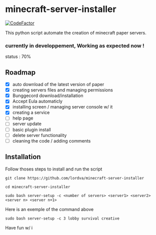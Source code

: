 # minecraft-server-installer

[![CodeFactor](https://www.codefactor.io/repository/github/lordva/minecraft-server-installer/badge)](https://www.codefactor.io/repository/github/lordva/minecraft-server-installer)

This python script automate the creation of minecraft paper servers.

### currently in developpement, Working as expected now !
status : 70%
## Roadmap

- [x] auto download of the latest version of paper
- [x] creating servers files and managing permissions
- [x] Bunggecord download/installation
- [x] Accept Eula automaticly
- [x] installing screen / managing server console w/ it
- [x] creating a service
- [ ] help page
- [ ] server update
- [ ] basic plugin install
- [ ] delete server functionality
- [ ] cleaning the code / adding comments

## Installation

Follow thoses steps to install and run the script

```
git clone https://github.com/lordva/minecraft-server-installer

cd minecraft-server-installer

sudo bash server-setup -c <number of servers> <server1> <server2> <server n> <server n+1>

```
Here is an exemple of the command above
```
sudo bash server-setup -c 3 lobby survival creative
```

Have fun w/ i
